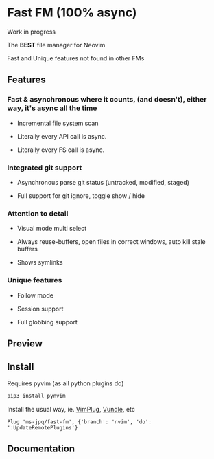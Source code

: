 # Fast FM (100% async)

Work in progress

The **BEST** file manager for Neovim

Fast and Unique features not found in other FMs

## Features

### Fast & asynchronous where it counts, (and doesn't), either way, it's async all the time

- Incremental file system scan

- Literally every API call is async.

- Literally every FS call is async.

### Integrated git support

- Asynchronous parse git status (untracked, modified, staged)

- Full support for git ignore, toggle show / hide

### Attention to detail

- Visual mode multi select

- Always reuse-buffers, open files in correct windows, auto kill stale buffers

- Shows symlinks

### Unique features

- Follow mode

- Session support

- Full globbing support

## Preview

## Install

Requires pyvim (as all python plugins do)

```sh
pip3 install pynvim
```

Install the usual way, ie. [VimPlug](https://github.com/junegunn/vim-plug), [Vundle](https://github.com/VundleVim/Vundle.vim), etc

```VimL
Plug 'ms-jpq/fast-fm', {'branch': 'nvim', 'do': ':UpdateRemotePlugins'}
```

## Documentation
